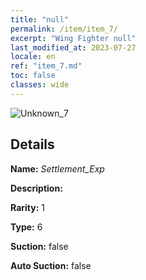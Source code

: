 ```yaml
---
title: "null"
permalink: /item/item_7/
excerpt: "Wing Fighter null"
last_modified_at: 2023-07-27
locale: en
ref: "item_7.md"
toc: false
classes: wide
---
```



 ![Unknown_7](/images/item/Settlement_Exp_p.png)



## Details

 **Name:** *Settlement_Exp* 

 **Description:** 

 **Rarity:** 1 

 **Type:** 6 

 **Suction:** false 

 **Auto Suction:** false 


